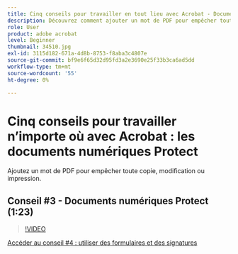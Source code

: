 ```yaml
---
title: Cinq conseils pour travailler en tout lieu avec Acrobat - Documents numériques Protect
description: Découvrez comment ajouter un mot de PDF pour empêcher toute copie, modification ou impression
role: User
product: adobe acrobat
level: Beginner
thumbnail: 34510.jpg
exl-id: 3115d182-671a-4d8b-8753-f8aba3c4807e
source-git-commit: bf9e6f65d32d95fd3a2e3690e25f33b3ca6ad5dd
workflow-type: tm+mt
source-wordcount: '55'
ht-degree: 0%

---
```


# Cinq conseils pour travailler n’importe où avec Acrobat : les documents numériques Protect

Ajoutez un mot de PDF pour empêcher toute copie, modification ou impression.

## Conseil #3 - Documents numériques Protect (1:23)

>[!VIDEO](https://video.tv.adobe.com/v/34510?hidetitle=true)

[Accéder au conseil #4 : utiliser des formulaires et des signatures](work-with-forms-and-signatures.md)